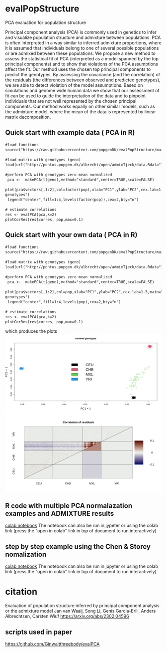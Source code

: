 # evalPopStructure
PCA evaluation for population structure

Principal component analysis (PCA) is commonly used in genetics to infer and visualize population structure and admixture between populations. PCA is often interpreted in a way similar to inferred admixture proportions, where it is assumed that individuals belong to one of several possible populations or are admixed between these populations. We propose a new method to assess the statistical fit of PCA (interpreted as a model spanned by the top principal components) and to show that violations of the PCA assumptions affect the fit. Our method uses the chosen top principal components to predict the genotypes. By assessing the covariance (and the correlation) of the residuals (the differences between observed and predicted genotypes), we are able to detect violation of the model assumptions. Based on simulations and genome wide human data we show that our assessment of fit can be used to guide the interpretation of the data and to pinpoint individuals that are not well represented by the chosen principal components. Our method works equally on other similar models, such as the admixture model, where the mean of the data is represented by linear matrix decomposition. 


## Quick start with example data ( PCA in R)
````
#load functions
source("https://raw.githubusercontent.com/popgenDK/evalPopStructure/main/R/evalPCA.R")

#load matrix with genotypes (geno)
load(url("http://pontus.popgen.dk/albrecht/open/admixTjeck/data.Rdata"))

#perform PCA with genotypes zero mean normalized
 pca <-  makePCA(t(geno),method="standard",center=TRUE,scale=FALSE)
 plot(pca$vectors[,1:2],col=factor(pop),xlab="PC1",ylab="PC2",cex.lab=1.5,main="centered genotypes")
 legend("center",fill=1:4,levels(factor(pop)),cex=2,bty="n")

# estimate correlations
res <- evalPCA(pca,k=2)
plotCorRes(res$corres, pop,max=0.1)
````


## Quick start with your own data ( PCA in R)
````
#load functions
source("https://raw.githubusercontent.com/popgenDK/evalPopStructure/main/R/evalPCA.R")

#load matrix with genotypes (geno)
load(url("http://pontus.popgen.dk/albrecht/open/admixTjeck/data.Rdata"))

#perform PCA with genotypes zero mean normalized
 pca <-  makePCA(t(geno),method="standard",center=TRUE,scale=FALSE)
 plot(pca$vectors[,1:2],col=pop,xlab="PC1",ylab="PC2",cex.lab=1.5,main="centered genotypes")
 legend("center",fill=1:4,levels(pop),cex=2,bty="n")

# estimate correlations
res <- evalPCA(pca,k=2)
plotCorRes(res$corres, pop,max=0.1)
````



which produces the plots
![Alt text](data/evalAdmixTestDataPCA2.png?raw=true "Title")
![Alt text](data/evalAdmixTestDataPCA2eval.png?raw=true "Title")

## R code with multiple PCA normalazation examples and ADMIXTURE results
[colab notebook](evalPCA.ipynb)
The notebook can also be run in jypeter or using the colab link (press the "open in colab" link in top of document to run interactively)

## step by step example using the Chen & Storey nomalization
[colab notebook](evalPCA_step_by_step_example_with_Chen%26Storey_PCA.ipynb)
The notebook can also be run in jupyter or using the colab link (press the "open in colab" link in top of document to run interactively)

# citation
Evaluation of population structure inferred by principal component analysis or the admixture model
Jan van Waaij, Song Li, Genís Garcia-Erill, Anders Albrechtsen, Carsten Wiuf
https://arxiv.org/abs/2302.04596

## scripts used in paper
https://github.com/Ginwaitthreebody/evalPCA

